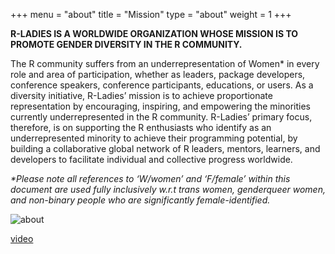 +++
menu = "about"
title = "Mission"
type = "about"
weight = 1
+++

**R-LADIES IS A WORLDWIDE ORGANIZATION WHOSE MISSION IS TO PROMOTE GENDER DIVERSITY IN THE R COMMUNITY.**

The R community suffers from an underrepresentation of Women* in every role and area of participation, whether as leaders, package developers, conference speakers, conference participants, educations, or users.  As a diversity initiative, R-Ladies’ mission is to achieve proportionate representation by encouraging, inspiring, and empowering the minorities currently underrepresented in the R community. R-Ladies’ primary focus, therefore, is on supporting the R enthusiasts who identify as an underrepresented minority to achieve their programming potential, by building a collaborative global network of R leaders, mentors, learners, and developers to facilitate individual and collective progress worldwide.

_*Please note all references to ‘W/women’ and ‘F/female’ within this document are used fully inclusively w.r.t trans women, genderqueer women, and non-binary people who are significantly female-identified._


![about](https://rladies.org/wp-content/uploads/2018/02/R-Ladies.png)

[video](https://sec.ch9.ms/ch9/9581/663c5ae7-fe9f-42d3-89ba-401da2459581/RLadiesGlobal_mid.mp4)